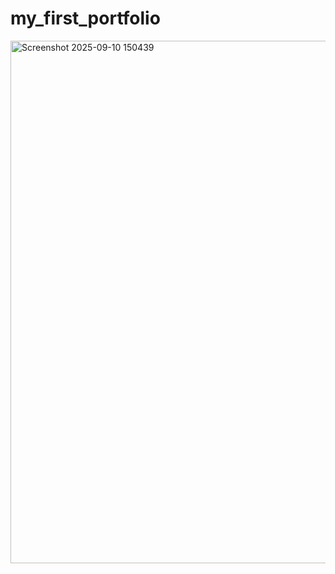 ﻿# my_first_portfolio




<img width="1524" height="836" alt="Screenshot 2025-09-10 150439" src="https://github.com/user-attachments/assets/40f97684-5e3f-4c98-8fbf-4cb79b5cfcfa" />
